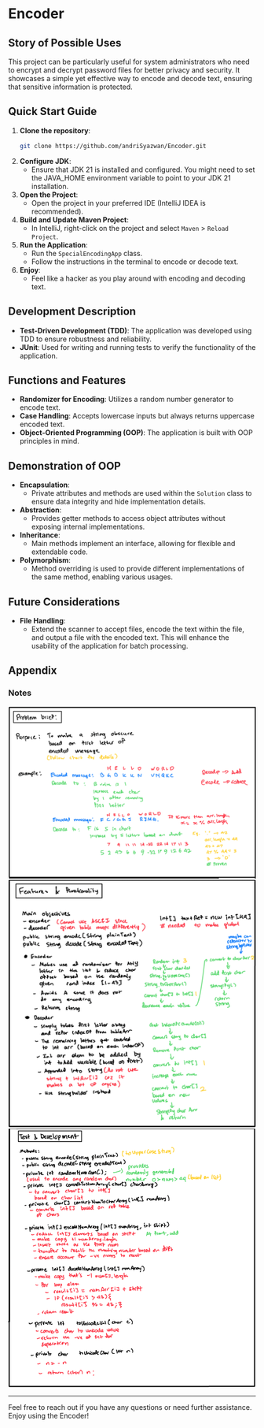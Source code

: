 # Encoder

## Story of Possible Uses
This project can be particularly useful for system administrators who need to encrypt and decrypt password files for better privacy and security. It showcases a simple yet effective way to encode and decode text, ensuring that sensitive information is protected.

## Quick Start Guide
1. **Clone the repository**:
    ```bash
    git clone https://github.com/andriSyazwan/Encoder.git
    ```
2. **Configure JDK**:
    - Ensure that JDK 21 is installed and configured. You might need to set the JAVA_HOME environment variable to point to your JDK 21 installation.
3. **Open the Project**:
    - Open the project in your preferred IDE (IntelliJ IDEA is recommended).
4. **Build and Update Maven Project**:
    - In IntelliJ, right-click on the project and select `Maven` > `Reload Project`.
5. **Run the Application**:
    - Run the `SpecialEncodingApp` class.
    - Follow the instructions in the terminal to encode or decode text.
6. **Enjoy**:
    - Feel like a hacker as you play around with encoding and decoding text.

## Development Description
- **Test-Driven Development (TDD)**: The application was developed using TDD to ensure robustness and reliability.
- **JUnit**: Used for writing and running tests to verify the functionality of the application.

## Functions and Features
- **Randomizer for Encoding**: Utilizes a random number generator to encode text.
- **Case Handling**: Accepts lowercase inputs but always returns uppercase encoded text.
- **Object-Oriented Programming (OOP)**: The application is built with OOP principles in mind.

## Demonstration of OOP
- **Encapsulation**: 
    - Private attributes and methods are used within the `Solution` class to ensure data integrity and hide implementation details.
- **Abstraction**:
    - Provides getter methods to access object attributes without exposing internal implementations.
- **Inheritance**:
    - Main methods implement an interface, allowing for flexible and extendable code.
- **Polymorphism**:
    - Method overriding is used to provide different implementations of the same method, enabling various usages.

## Future Considerations
- **File Handling**:
    - Extend the scanner to accept files, encode the text within the file, and output a file with the encoded text. This will enhance the usability of the application for batch processing.

## Appendix
### Notes
![Problem Brief Notes](Problem%20Brief%20Notes.png)
![Features and Functionality Notes](Features%20and%20Functionality%20notes.png)
![Test and Development Notes](Test%20and%20Development%20notes.png)

---

Feel free to reach out if you have any questions or need further assistance. Enjoy using the Encoder!